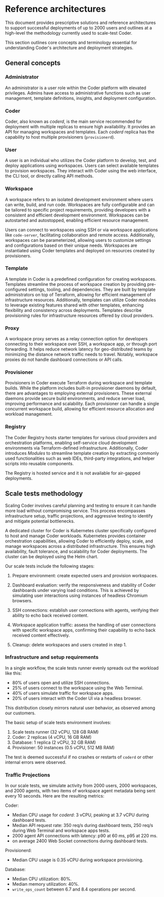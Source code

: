 # Reference architectures

This document provides prescriptive solutions and reference architectures to
support successful deployments of up to 2000 users and outlines at a high-level
the methodology currently used to scale-test Coder.

This section outlines core concepts and terminology essential for understanding
Coder's architecture and deployment strategies.

## General concepts

### Administrator

An administrator is a user role within the Coder platform with elevated
privileges. Admins have access to administrative functions such as user
management, template definitions, insights, and deployment configuration.

### Coder

Coder, also known as _coderd_, is the main service recommended for deployment
with multiple replicas to ensure high availability. It provides an API for
managing workspaces and templates. Each _coderd_ replica has the capability to
host multiple provisioners (`provisionerd`).

### User

A user is an individual who utilizes the Coder platform to develop, test, and
deploy applications using workspaces. Users can select available templates to
provision workspaces. They interact with Coder using the web interface, the CLI
tool, or directly calling API methods.

### Workspace

A workspace refers to an isolated development environment where users can write,
build, and run code. Workspaces are fully configurable and can be tailored to
specific project requirements, providing developers with a consistent and
efficient development environment. Workspaces can be autostarted and
autostopped, enabling efficient resource management.

Users can connect to workspaces using SSH or via workspace applications like
`code-server`, facilitating collaboration and remote access. Additionally,
workspaces can be parameterized, allowing users to customize settings and
configurations based on their unique needs. Workspaces are instantiated using
Coder templates and deployed on resources created by provisioners.

### Template

A template in Coder is a predefined configuration for creating workspaces.
Templates streamline the process of workspace creation by providing
pre-configured settings, tooling, and dependencies. They are built by template
administrators on top of Terraform, allowing for efficient management of
infrastructure resources. Additionally, templates can utilize Coder modules to
leverage existing features shared with other templates, enhancing flexibility
and consistency across deployments. Templates describe provisioning rules for
infrastructure resources offered by cloud providers.

### Proxy

A workspace proxy serves as a relay connection option for developers connecting
to their workspace over SSH, a workspace app, or through port forwarding. It
helps reduce network latency for geo-distributed teams by minimizing the
distance network traffic needs to travel. Notably, workspace proxies do not
handle dashboard connections or API calls.

### Provisioner

Provisioners in Coder execute Terraform during workspace and template builds.
While the platform includes built-in provisioner daemons by default, there are
advantages to employing external provisioners. These external daemons provide
secure build environments, and reduce server load, improving performance and
scalability. Each provisioner can handle a single concurrent workspace build,
allowing for efficient resource allocation and workload management.

### Registry

The Coder Registry hosts starter templates for various cloud providers and
orchestration platforms, enabling self-service cloud development environments
via Terraform-defined infrastructure. Additionally, Coder introduces _Modules_
to streamline template creation by extracting commonly used functionalities such
as web IDEs, third-party integrations, and helper scripts into reusable
components.

The Registry is hosted service and it is not available for air-gapped
deployments.

## Scale tests methodology

Scaling Coder involves careful planning and testing to ensure it can handle more
load without compromising service. This process encompasses infrastructure
setup, traffic projections, and aggressive testing to identify and mitigate
potential bottlenecks.

A dedicated cluster for Coder is Kubernetes cluster specifically configured to
host and manage Coder workloads. Kubernetes provides container orchestration
capabilities, allowing Coder to efficiently deploy, scale, and manage workspaces
across a distributed infrastructure. This ensures high availability, fault
tolerance, and scalability for Coder deployments. The cluster can be deployed
using the Helm chart.

Our scale tests include the following stages:

1. Prepare environment: create expected users and provision workspaces.

2. Dashboard evaluation: verify the responsiveness and stability of Coder
   dashboards under varying load conditions. This is achieved by simulating user
   interactions using instances of headless Chromium browsers.

3. SSH connections: establish user connections with agents, verifying their
   ability to echo back received content.

4. Workspace application traffic: assess the handling of user connections with
   specific workspace apps, confirming their capability to echo back received
   content effectively.

5. Cleanup: delete workspaces and users created in step 1.

### Infrastructure and setup requirements

In a single workflow, the scale tests runner evenly spreads out the workload
like this:

- 80% of users open and utilize SSH connections.
- 25% of users connect to the workspace using the Web Terminal.
- 40% of users simulate traffic for workspace apps.
- 20% of users interact with the Coder UI via a headless browser.

This distribution closely mirrors natural user behavior, as observed among our
customers.

The basic setup of scale tests environment involves:

1. Scale tests runner (32 vCPU, 128 GB RAM)
2. Coder: 2 replicas (4 vCPU, 16 GB RAM)
3. Database: 1 replica (2 vCPU, 32 GB RAM)
4. Provisioner: 50 instances (0.5 vCPU, 512 MB RAM)

The test is deemed successful if no crashes or restarts of `coderd` or other
internal errors were observed.

### Traffic Projections

In our scale tests, we simulate activity from 2000 users, 2000 workspaces, and
2000 agents, with two items of workspace agent metadata being sent every 10
seconds. Here are the resulting metrics:

Coder:

- Median CPU usage for _coderd_: 3 vCPU, peaking at 3.7 vCPU during dashboard
  tests.
- Median API request rate: 350 req/s during dashboard tests, 250 req/s during
  Web Terminal and workspace apps tests.
- 2000 agent API connections with latency: p90 at 60 ms, p95 at 220 ms.
- on average 2400 Web Socket connections during dashboard tests.

Provisionerd:

- Median CPU usage is 0.35 vCPU during workspace provisioning.

Database:

- Median CPU utilization: 80%.
- Median memory utilization: 40%.
- `write_ops_count` between 6.7 and 8.4 operations per second.
